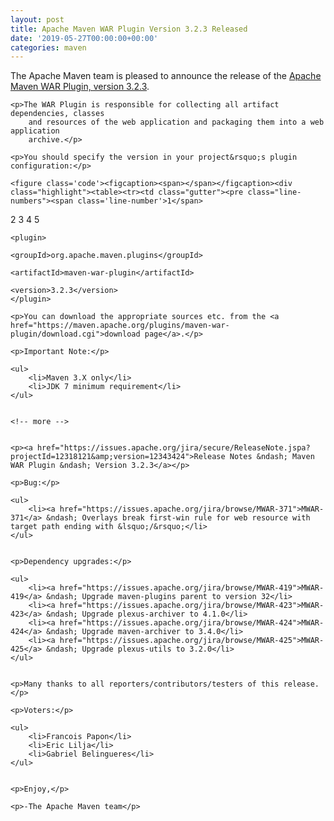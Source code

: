 ```yaml
---
layout: post
title: Apache Maven WAR Plugin Version 3.2.3 Released
date: '2019-05-27T00:00:00+00:00'
categories: maven
---
```

<div class="entry-content"><p>The Apache Maven team is pleased to announce the release of the
    <a href="http://maven.apache.org/plugins/maven-war-plugin/">Apache Maven WAR Plugin, version 3.2.3</a>.</p>

    <p>The WAR Plugin is responsible for collecting all artifact dependencies, classes
        and resources of the web application and packaging them into a web application
        archive.</p>

    <p>You should specify the version in your project&rsquo;s plugin configuration:</p>

    <figure class='code'><figcaption><span></span></figcaption><div class="highlight"><table><tr><td class="gutter"><pre class="line-numbers"><span class='line-number'>1</span>
<span class='line-number'>2</span>
<span class='line-number'>3</span>
<span class='line-number'>4</span>
<span class='line-number'>5</span>
</pre></td><td class='code'><pre><code class='xml'><span class='line'><span class="nt">&lt;plugin&gt;</span>
</span><span class='line'>  <span class="nt">&lt;groupId&gt;</span>org.apache.maven.plugins<span class="nt">&lt;/groupId&gt;</span>
</span><span class='line'>  <span class="nt">&lt;artifactId&gt;</span>maven-war-plugin<span class="nt">&lt;/artifactId&gt;</span>
</span><span class='line'>  <span class="nt">&lt;version&gt;</span>3.2.3<span class="nt">&lt;/version&gt;</span>
</span><span class='line'><span class="nt">&lt;/plugin&gt;</span>
</span></code></pre></td></tr></table></div></figure>


    <p>You can download the appropriate sources etc. from the <a href="https://maven.apache.org/plugins/maven-war-plugin/download.cgi">download page</a>.</p>

    <p>Important Note:</p>

    <ul>
        <li>Maven 3.X only</li>
        <li>JDK 7 minimum requirement</li>
    </ul>


    <!-- more -->


    <p><a href="https://issues.apache.org/jira/secure/ReleaseNote.jspa?projectId=12318121&amp;version=12343424">Release Notes &ndash; Maven WAR Plugin &ndash; Version 3.2.3</a></p>

    <p>Bug:</p>

    <ul>
        <li><a href="https://issues.apache.org/jira/browse/MWAR-371">MWAR-371</a> &ndash; Overlays break first-win rule for web resource with target path ending with &lsquo;/&rsquo;</li>
    </ul>


    <p>Dependency upgrades:</p>

    <ul>
        <li><a href="https://issues.apache.org/jira/browse/MWAR-419">MWAR-419</a> &ndash; Upgrade maven-plugins parent to version 32</li>
        <li><a href="https://issues.apache.org/jira/browse/MWAR-423">MWAR-423</a> &ndash; Upgrade plexus-archiver to 4.1.0</li>
        <li><a href="https://issues.apache.org/jira/browse/MWAR-424">MWAR-424</a> &ndash; Upgrade maven-archiver to 3.4.0</li>
        <li><a href="https://issues.apache.org/jira/browse/MWAR-425">MWAR-425</a> &ndash; Upgrade plexus-utils to 3.2.0</li>
    </ul>


    <p>Many thanks to all reporters/contributors/testers of this release.</p>

    <p>Voters:</p>

    <ul>
        <li>Francois Papon</li>
        <li>Eric Lilja</li>
        <li>Gabriel Belingueres</li>
    </ul>


    <p>Enjoy,</p>

    <p>-The Apache Maven team</p>
</div>
